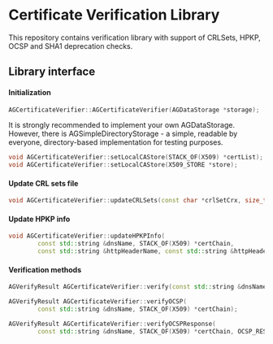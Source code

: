 # Certificate Verification Library

This repository contains verification library with support of CRLSets, HPKP, OCSP and SHA1 deprecation checks.

## Library interface

#### Initialization

```c++
AGCertificateVerifier::AGCertificateVerifier(AGDataStorage *storage);
```
It is strongly recommended to implement your own AGDataStorage. However, there is AGSimpleDirectoryStorage - a simple, readable by everyone, directory-based implementation for testing purposes.

```c++
void AGCertificateVerifier::setLocalCAStore(STACK_OF(X509) *certList);
void AGCertificateVerifier::setLocalCAStore(X509_STORE *store);
```

#### Update CRL sets file

```c++
void AGCertificateVerifier::updateCRLSets(const char *crlSetCrx, size_t crlSetCrxLen);
```

#### Update HPKP info

```c++
void AGCertificateVerifier::updateHPKPInfo(
        const std::string &dnsName, STACK_OF(X509) *certChain, 
        const std::string &httpHeaderName, const std::string &httpHeaderValue);
```

#### Verification methods

```c++
AGVerifyResult AGCertificateVerifier::verify(const std::string &dnsName, STACK_OF(X509) *certChain);
```

```c++
AGVerifyResult AGCertificateVerifier::verifyOCSP(
        const std::string &dnsName, STACK_OF(X509) *certChain);
```

```c++
AGVerifyResult AGCertificateVerifier::verifyOCSPResponse(
        const std::string &dnsName, STACK_OF(X509) *certChain, OCSP_RESPONSE *ocspResponse);
```
